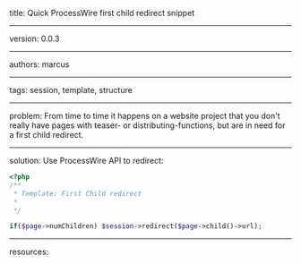 title: Quick ProcessWire first child redirect snippet

----

version: 0.0.3

----

authors: marcus

----

tags: session, template, structure

----

problem:
From time to time it happens on a website project that you don't really have pages with teaser- or distributing-functions, but are in need for a first child redirect.

----

solution:
Use ProcessWire API to redirect:

```PHP
<?php
/**
 * Template: First Child redirect
 *
 */

if($page->numChildren) $session->redirect($page->child()->url);
```

----

resources:
